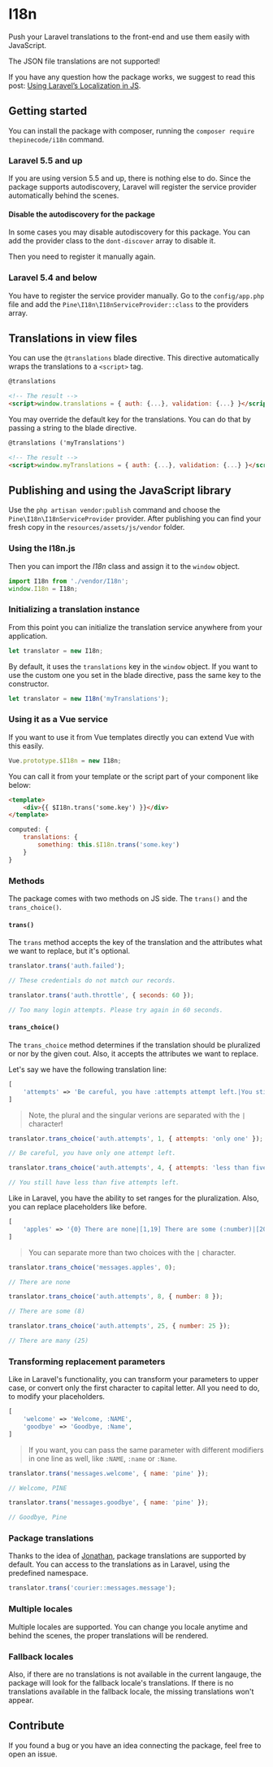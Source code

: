 # I18n

Push your Laravel translations to the front-end and use them easily with JavaScript.

The JSON file translations are not supported!

If you have any question how the package works, we suggest to read this post:
[Using Laravel’s Localization in JS](https://pineco.de/using-laravels-localization-js/).

## Getting started

You can install the package with composer, running the `composer require thepinecode/i18n` command.

### Laravel 5.5 and up

If you are using version 5.5 and up, there is nothing else to do.
Since the package supports autodiscovery, Laravel will register the service provider automatically behind the scenes.

#### Disable the autodiscovery for the package

In some cases you may disable autodiscovery for this package.
You can add the provider class to the `dont-discover` array to disable it.

Then you need to register it manually again.

### Laravel 5.4 and below

You have to register the service provider manually.
Go to the `config/app.php` file and add the `Pine\I18n\I18nServiceProvider::class` to the providers array.

## Translations in view files

You can use the `@translations` blade directive.
This directive automatically wraps the translations to a `<script>` tag.

```html
@translations

<!-- The result -->
<script>window.translations = { auth: {...}, validation: {...} }</script>
```

You may override the default key for the translations. You can do that by passing a string to the blade directive.

```html
@translations ('myTranslations')

<!-- The result -->
<script>window.myTranslations = { auth: {...}, validation: {...} }</script>
```

## Publishing and using the JavaScript library

Use the `php artisan vendor:publish` command and choose the `Pine\I18n\I18nServiceProvider` provider.
After publishing you can find your fresh copy in the `resources/assets/js/vendor` folder.

### Using the I18n.js

Then you can import the *I18n* class and assign it to the `window` object.

```js
import I18n from './vendor/I18n';
window.I18n = I18n;
```

### Initializing a translation instance

From this point you can initialize the translation service anywhere from your application.

```js
let translator = new I18n;
```

By default, it uses the `translations` key in the `window` object.
If you want to use the custom one you set in the blade directive, pass the same key to the constructor.

```js
let translator = new I18n('myTranslations');
```

### Using it as a Vue service

If you want to use it from Vue templates directly you can extend Vue with this easily.

```js
Vue.prototype.$I18n = new I18n;
```

You can call it from your template or the script part of your component like below:

```html
<template>
    <div>{{ $I18n.trans('some.key') }}</div>
</template>
```

```js
computed: {
    translations: {
        something: this.$I18n.trans('some.key')
    }
}
```

### Methods

The package comes with two methods on JS side. The `trans()` and the `trans_choice()`.

#### `trans()`

The `trans` method accepts the key of the translation and the attributes what we want to replace, but it's optional.

```js
translator.trans('auth.failed');

// These credentials do not match our records.

translator.trans('auth.throttle', { seconds: 60 });

// Too many login attempts. Please try again in 60 seconds.
```

#### `trans_choice()`

The `trans_choice` method determines if the translation should be pluralized or nor by the given cout.
Also, it accepts the attributes we want to replace.

Let's say we have the following translation line:

```php
[
    'attempts' => 'Be careful, you have :attempts attempt left.|You still have :attempts attempts left.',
]
```
> Note, the plural and the singular verions are separated with the `|` character!

```js
translator.trans_choice('auth.attempts', 1, { attempts: 'only one' });

// Be careful, you have only one attempt left.

translator.trans_choice('auth.attempts', 4, { attempts: 'less than five' });

// You still have less than five attempts left.
```

Like in Laravel, you have the ability to set ranges for the pluralization.
Also, you can replace placeholders like before.

```php
[
    'apples' => '{0} There are none|[1,19] There are some (:number)|[20,*] There are many (:number)',
]
```
> You can separate more than two choices with the `|` character.

```js
translator.trans_choice('messages.apples', 0);

// There are none

translator.trans_choice('auth.attempts', 8, { number: 8 });

// There are some (8)

translator.trans_choice('auth.attempts', 25, { number: 25 });

// There are many (25)
```

### Transforming replacement parameters

Like in Laravel's functionality, you can transform your parameters to upper case, or convert
only the first character to capital letter. All you need to do, to modify your placeholders.

```php
[
    'welcome' => 'Welcome, :NAME',
    'goodbye' => 'Goodbye, :Name',
]
```
> If you want, you can pass the same parameter with different
> modifiers in one line as well, like `:NAME`, `:name` or `:Name`.

```js
translator.trans('messages.welcome', { name: 'pine' });

// Welcome, PINE

translator.trans('messages.goodbye', { name: 'pine' });

// Goodbye, Pine
```

### Package translations

Thanks to the idea of [Jonathan](https://github.com/sardoj), package translations are supported by default.
You can access to the translations as in Laravel, using the predefined namespace.

```js
translator.trans('courier::messages.message');
```

### Multiple locales

Multiple locales are supported. You can change you locale anytime and behind the scenes,
the proper translations will be rendered.

### Fallback locales

Also, if there are no translations is not available in the current langauge,
the package will look for the fallback locale's translations.
If there is no translations available in the fallback locale, the missing translations won't appear.

## Contribute

If you found a bug or you have an idea connecting the package, feel free to open an issue.
